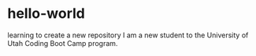 # hello-world
learning to create a new repository
I am a new student to the University of Utah Coding Boot Camp program.
